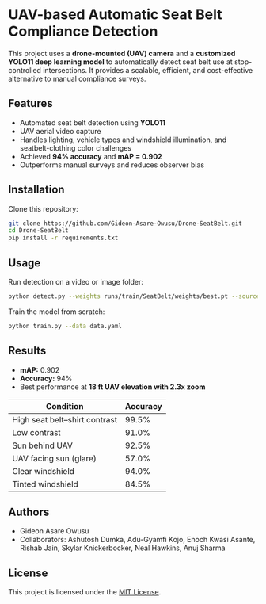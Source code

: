 # UAV-based Automatic Seat Belt Compliance Detection

This project uses a **drone-mounted (UAV) camera** and a **customized YOLO11 deep learning model** to automatically detect seat belt use at stop-controlled intersections. It provides a scalable, efficient, and cost-effective alternative to manual compliance surveys.

## Features
- Automated seat belt detection using **YOLO11**
- UAV aerial video capture
- Handles lighting, vehicle types and windshield illumination, and seatbelt-clothing color challenges
- Achieved **94% accuracy** and **mAP = 0.902**
- Outperforms manual surveys and reduces observer bias

## Installation
Clone this repository:
```bash
git clone https://github.com/Gideon-Asare-Owusu/Drone-SeatBelt.git
cd Drone-SeatBelt
pip install -r requirements.txt
```

## Usage
Run detection on a video or image folder:
```bash
python detect.py --weights runs/train/SeatBelt/weights/best.pt --source test_images/
```

Train the model from scratch:
```bash
python train.py --data data.yaml
```

## Results
- **mAP:** 0.902  
- **Accuracy:** 94%  
- Best performance at **18 ft UAV elevation with 2.3x zoom**

| Condition                     | Accuracy |
|-------------------------------|----------|
| High seat belt–shirt contrast | 99.5%    |
| Low contrast                  | 91.0%    |
| Sun behind UAV                | 92.5%    |
| UAV facing sun (glare)        | 57.0%    |
| Clear windshield              | 94.0%    |
| Tinted windshield             | 84.5%    |

## Authors
- Gideon Asare Owusu  
- Collaborators: Ashutosh Dumka, Adu-Gyamfi Kojo, Enoch Kwasi Asante, Rishab Jain, Skylar Knickerbocker, Neal Hawkins, Anuj Sharma

## License
This project is licensed under the [MIT License](LICENSE).
